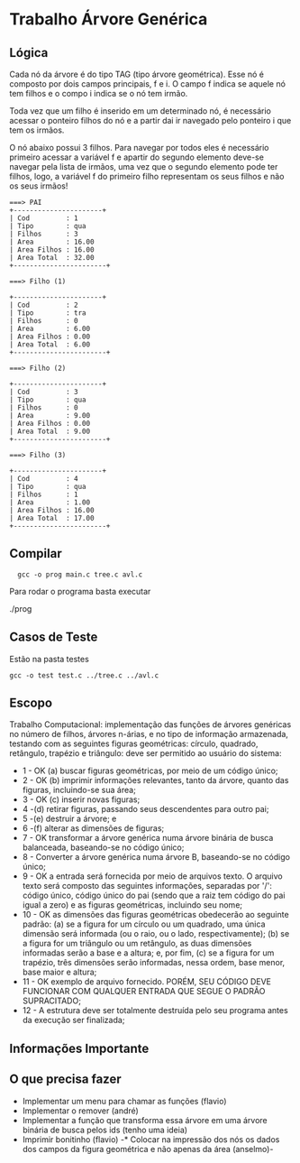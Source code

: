# Trabalho Árvore Genérica

## Lógica

Cada nó da árvore é do tipo TAG (tipo árvore geométrica). Esse nó é composto por dois campos principais, f e i. O campo f indica se aquele nó tem filhos e o compo i indica se o nó tem irmão.

Toda vez que um filho é inserido em um determinado nó, é necessário acessar o ponteiro filhos do nó e a partir dai ir navegado pelo ponteiro i que tem os irmãos.

O nó abaixo possui 3 filhos. Para navegar por todos eles é necessário primeiro acessar a variável f e apartir do segundo elemento deve-se navegar pela lista de irmãos, uma vez que o segundo elemento pode ter filhos, logo, a variável f do primeiro filho representam os seus filhos e não os seus irmãos!

```
===> PAI
+----------------------+
| Cod         : 1
| Tipo        : qua
| Filhos      : 3
| Area        : 16.00
| Area Filhos : 16.00
| Area Total  : 32.00
+-----------------------+

===> Filho (1)

+----------------------+
| Cod         : 2
| Tipo        : tra
| Filhos      : 0
| Area        : 6.00
| Area Filhos : 0.00
| Area Total  : 6.00
+-----------------------+

===> Filho (2)

+----------------------+
| Cod         : 3
| Tipo        : qua
| Filhos      : 0
| Area        : 9.00
| Area Filhos : 0.00
| Area Total  : 9.00
+-----------------------+

===> Filho (3)

+----------------------+
| Cod         : 4
| Tipo        : qua
| Filhos      : 1
| Area        : 1.00
| Area Filhos : 16.00
| Area Total  : 17.00
+-----------------------+
```

## Compilar

```
  gcc -o prog main.c tree.c avl.c
```

Para rodar o programa basta executar

./prog

## Casos de Teste

Estão na pasta testes

```
gcc -o test test.c ../tree.c ../avl.c
```

## Escopo

Trabalho Computacional: implementação das funções de árvores genéricas no número de filhos, árvores n-árias, e no tipo de informação armazenada, testando com as seguintes figuras geométricas: círculo, quadrado, retângulo, trapézio e triângulo: deve ser permitido ao usuário do sistema:

* 1  - OK (a) buscar figuras geométricas, por meio de um código único;
* 2  - OK (b) imprimir informações relevantes, tanto da árvore, quanto das figuras, incluindo-se sua área;
* 3  - OK (c) inserir novas figuras;
* 4  -(d) retirar figuras, passando seus descendentes para outro pai;
* 5  -(e) destruir a árvore; e
* 6  -(f) alterar as dimensões de figuras;
* 7  - OK transformar a árvore genérica numa árvore binária de busca balanceada, baseando-se no código único;
* 8  - Converter a árvore genérica numa árvore B, baseando-se no código único;
* 9  - OK a entrada será fornecida por meio de arquivos texto. O arquivo texto será composto das seguintes informações, separadas por '/': código único, código único do pai (sendo que a raiz tem código do pai igual a zero) e as figuras geométricas, incluindo seu nome;
* 10 - OK as dimensões das figuras geométricas obedecerão ao seguinte padrão: (a) se a figura for um círculo ou um quadrado, uma única dimensão será informada (ou o raio, ou o lado, respectivamente); (b) se a figura for um triângulo ou um retângulo, as duas dimensões informadas serão a base e a altura; e, por fim, (c) se a figura for um trapézio, três dimensões serão informadas, nessa ordem, base menor, base maior e altura;
* 11 - OK exemplo de arquivo fornecido. PORÉM, SEU CÓDIGO DEVE FUNCIONAR COM QUALQUER ENTRADA QUE SEGUE O PADRÃO SUPRACITADO;
* 12 - A estrutura deve ser totalmente destruída pelo seu programa antes da execução ser finalizada;

## Informações Importante

## O que precisa fazer

* Implementar um menu para chamar as funções (flavio)
* Implementar o remover (andré)
* Implementar a função que transforma essa árvore em uma árvore binária de busca pelos ids (tenho uma ideia)
* Imprimir bonitinho (flavio)
-* Colocar na impressão dos nós os dados dos campos da figura geométrica e não apenas da área (anselmo)-
